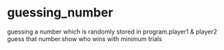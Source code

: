 # guessing_number
guessing a number which is randomly stored in program.player1 &amp; player2 guess that number.show who wins with minimum trials
